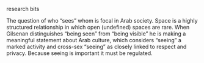research bits

The question of who “sees” whom is focal in Arab society. Space is a highly structured relationship in which open (undefined) spaces are rare. When Gilsenan distinguishes “being seen” from “being visible” he is making a meaningful statement about Arab culture, which considers “seeing” a marked activity and cross-sex “seeing” as closely linked to respect and privacy. Because seeing is important it must be regulated.